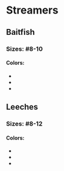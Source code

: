 # Streamers
## Baitfish
### Sizes: #8-10
#### Colors:
-
-
-

## Leeches
### Sizes: #8-12
#### Colors:
-
-
-
